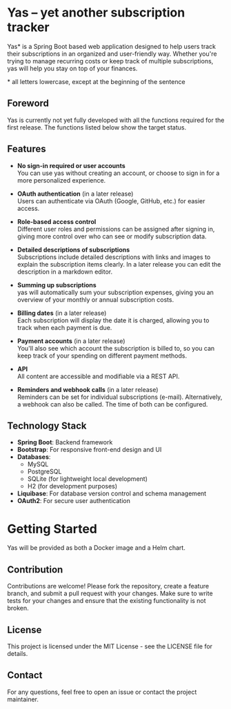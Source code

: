 # Yas – yet another subscription tracker

Yas\* is a Spring Boot based web application designed to help users track their subscriptions in an organized and user-friendly way. Whether you're trying to manage recurring costs or keep track of multiple subscriptions, yas will help you stay on top of your finances.

\* all letters lowercase, except at the beginning of the sentence

## Foreword

Yas is currently not yet fully developed with all the functions required for the first release. The functions listed below show the target status.

## Features

- **No sign-in required or user accounts**  
  You can use yas without creating an account, or choose to sign in for a more personalized experience.

- **OAuth authentication** (in a later release)  
  Users can authenticate via OAuth (Google, GitHub, etc.) for easier access.

- **Role-based access control**  
  Different user roles and permissions can be assigned after signing in, giving more control over who can see or modify subscription data.

- **Detailed descriptions of subscriptions**  
  Subscriptions include detailed descriptions with links and images to explain the subscription items clearly. In a later release you can edit the description in a markdown editor.
  
- **Summing up subscriptions**  
  yas will automatically sum your subscription expenses, giving you an overview of your monthly or annual subscription costs.

- **Billing dates** (in a later release)  
  Each subscription will display the date it is charged, allowing you to track when each payment is due.

- **Payment accounts** (in a later release)  
  You'll also see which account the subscription is billed to, so you can keep track of your spending on different payment methods.

- **API**  
  All content are accessible and modifiable via a REST API.

- **Reminders and webhook calls** (in a later release)  
  Reminders can be set for individual subscriptions (e-mail). Alternatively, a webhook can also be called. The time of both can be configured.

## Technology Stack

- **Spring Boot**: Backend framework
- **Bootstrap**: For responsive front-end design and UI
- **Databases**:
  - MySQL
  - PostgreSQL
  - SQLite (for lightweight local development)
  - H2 (for development purposes)
- **Liquibase**: For database version control and schema management
- **OAuth2**: For secure user authentication

# Getting Started

Yas will be provided as both a Docker image and a Helm chart.

## Contribution

Contributions are welcome! Please fork the repository, create a feature branch, and submit a pull request with your changes. Make sure to write tests for your changes and ensure that the existing functionality is not broken.

## License
This project is licensed under the MIT License - see the LICENSE file for details.

## Contact
For any questions, feel free to open an issue or contact the project maintainer.
